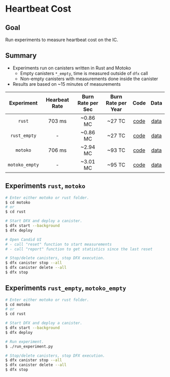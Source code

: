 # Heartbeat Cost

## Goal

Run experiments to measure heartbeat cost on the IC.

## Summary

- Experiments run on canisters written in Rust and Motoko
  - Empty canisters `*_empty`, time is measured outside of `dfx` call
  - Non-empty canisters with measurements done inside the canister
- Results are based on ~15 minutes of measurements

| Experiment | Hearbeat Rate | Burn Rate per Sec | Burn Rate per Year | Code | Data |
| :----: | :----: | :----: | :----: | :----: | :----: |
| `rust` | 703 ms | ~0.86 MC | ~27 TC | [code](./rust/src/rust_backend/src/lib.rs) | [data](./rust/data.csv) |
| `rust_empty` | - | ~0.86 MC | ~27 TC | [code](./rust_empty/src/rust_backend/src/lib.rs) | [data](./rust_empty/data.csv) |
| `motoko` | 706 ms | ~2.94 MC | ~93 TC | [code](./motoko/src/motoko_backend/main.mo) | [data](./motoko/data.csv) |
| `motoko_empty` | - | ~3.01 MC | ~95 TC | [code](./motoko_empty/src/motoko_backend/main.mo) | [data](./motoko_empty/data.csv) |

## Experiments `rust`, `motoko`

```bash
# Enter either motoko or rust folder.
$ cd motoko
# or
$ cd rust

# Start DFX and deploy a canister.
$ dfx start --background
$ dfx deploy

# Open Candid UI
# - call "reset" function to start measurements
# - call "report" function to get statistics since the last reset

# Stop/delete canisters, stop DFX execution.
$ dfx canister stop --all
$ dfx canister delete --all
$ dfx stop
```

## Experiments `rust_empty`, `motoko_empty`

```bash
# Enter either motoko or rust folder.
$ cd motoko
# or
$ cd rust

# Start DFX and deploy a canister.
$ dfx start --background
$ dfx deploy

# Run experiment.
$ ./run_experiment.py

# Stop/delete canisters, stop DFX execution.
$ dfx canister stop --all
$ dfx canister delete --all
$ dfx stop
```
